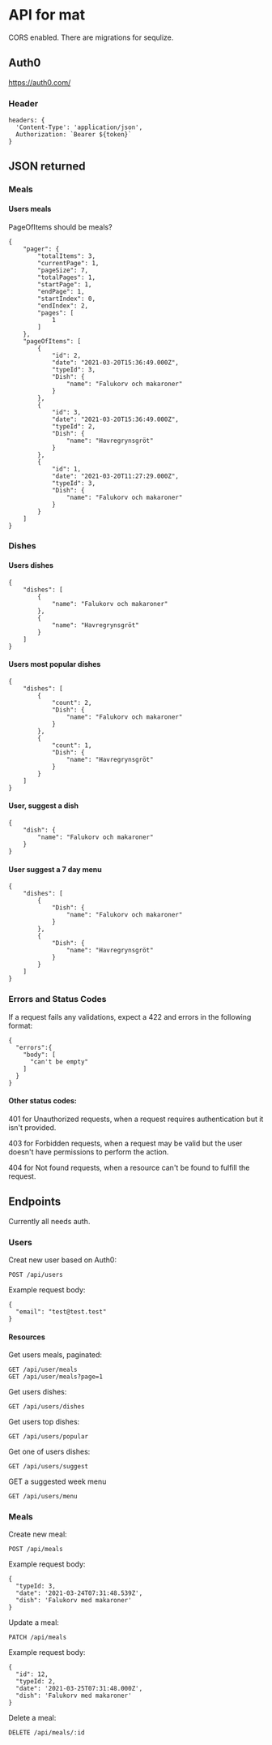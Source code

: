 # API for mat

CORS enabled.
There are migrations for sequlize.

## Auth0

https://auth0.com/

### Header

```
headers: {
  'Content-Type': 'application/json',
  Authorization: `Bearer ${token}`
}
```

## JSON returned

### Meals

#### Users meals

PageOfItems should be meals?

```
{
    "pager": {
        "totalItems": 3,
        "currentPage": 1,
        "pageSize": 7,
        "totalPages": 1,
        "startPage": 1,
        "endPage": 1,
        "startIndex": 0,
        "endIndex": 2,
        "pages": [
            1
        ]
    },
    "pageOfItems": [
        {
            "id": 2,
            "date": "2021-03-20T15:36:49.000Z",
            "typeId": 3,
            "Dish": {
                "name": "Falukorv och makaroner"
            }
        },
        {
            "id": 3,
            "date": "2021-03-20T15:36:49.000Z",
            "typeId": 2,
            "Dish": {
                "name": "Havregrynsgröt"
            }
        },
        {
            "id": 1,
            "date": "2021-03-20T11:27:29.000Z",
            "typeId": 3,
            "Dish": {
                "name": "Falukorv och makaroner"
            }
        }
    ]
}
```

### Dishes
#### Users dishes
```
{
    "dishes": [
        {
            "name": "Falukorv och makaroner"
        },
        {
            "name": "Havregrynsgröt"
        }
    ]
}
```
#### Users most popular dishes
```
{
    "dishes": [
        {
            "count": 2,
            "Dish": {
                "name": "Falukorv och makaroner"
            }
        },
        {
            "count": 1,
            "Dish": {
                "name": "Havregrynsgröt"
            }
        }
    ]
}
```
#### User, suggest a dish
```
{
    "dish": {
        "name": "Falukorv och makaroner"
    }
}
``` 
#### User suggest a 7 day menu
```
{
    "dishes": [
        {
            "Dish": {
                "name": "Falukorv och makaroner"
            }
        },
        {
            "Dish": {
                "name": "Havregrynsgröt"
            }
        }
    ]
}
```

### Errors and Status Codes
If a request fails any validations, expect a 422 and errors in the following format:
```
{
  "errors":{
    "body": [
      "can't be empty"
    ]
  }
}
```
#### Other status codes:
401 for Unauthorized requests, when a request requires authentication but it isn't provided.

403 for Forbidden requests, when a request may be valid but the user doesn't have permissions to perform the action.

404 for Not found requests, when a resource can't be found to fulfill the request.

## Endpoints

Currently all needs auth.

### Users
Creat new user based on Auth0:
```
POST /api/users
```
Example request body:
```
{
  "email": "test@test.test"
}
```

#### Resources 
Get users meals, paginated:
```
GET /api/user/meals
GET /api/user/meals?page=1
```

Get users dishes:
```
GET /api/users/dishes
```

Get users top dishes:
```
GET /api/users/popular
```

Get one of users dishes:
```
GET /api/users/suggest
```
GET a suggested week menu
```
GET /api/users/menu
```

### Meals

Create new meal:
```
POST /api/meals
```
Example request body:
```
{
  "typeId: 3,
  "date": '2021-03-24T07:31:48.539Z',
  "dish": 'Falukorv med makaroner' 
}
```
Update a meal:
```
PATCH /api/meals
```
Example request body:
```
{
  "id": 12,
  "typeId: 2,
  "date": '2021-03-25T07:31:48.000Z',
  "dish": 'Falukorv med makaroner' 
}
```
Delete a meal:
```
DELETE /api/meals/:id
```